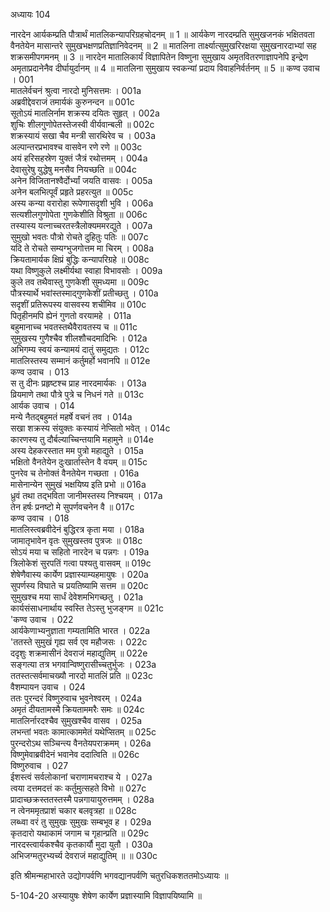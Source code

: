अध्यायः 104

नारदेन आर्यकम्प्रति पौत्रार्थं मातलिकन्यापरिग्रहचोदनम् ॥ 1 ॥ आर्यकेण नारदम्प्रति सुमुखजनकं भक्षितवता वैनतेयेन मासान्तरे सुमुखभक्षणप्रतिज्ञानिवेदनम् ॥ 2 ॥ मातलिना तार्क्ष्यात्सुमुखरिरक्षया सुमुखनारदाभ्यां सह शक्रसमीपगमनम् ॥ 3 ॥ नारदेन मातालिकार्यं विज्ञापितेन विष्णुना सुमुखाय अमृतवितरणाज्ञापनेपि इन्द्रेण अमृताप्रदानेनैव दीर्घायुर्दानम् ॥ 4 ॥ मातलिना सुमुखाय स्वकन्यां प्रदाय विवाहनिर्वर्तनम् ॥ 5 ॥
कण्व उवाच ।	001  
मातलेर्वचनं श्रुत्वा नारदो मुनिसत्तमः ।	001a  
अब्रवीद्देवराजं तमार्यकं कुरुनन्दन ॥	001c  
सूतोऽयं मातलिर्नाम शक्रस्य दयितः सुहृत् ।	002a  
शुचिः शीलगुणोपेतस्तेजस्वी वीर्यवान्बली ॥	002c  
शक्रस्यायं सखा चैव मन्त्री सारथिरेव च ।	003a  
अल्पान्तरप्रभावश्च वासवेन रणे रणे ॥	003c  
अयं हरिसहस्रेण युक्तं जैत्रं रथोत्तमम् ।	004a  
देवासुरेषु युद्धेषु मनसैव नियच्छति ॥	004c  
अनेन विजितानश्वैर्दोर्भ्यां जयति वासवः ।	005a  
अनेन बलभित्पूर्वं प्रहृते प्रहरत्युत ॥	005c  
अस्य कन्या वरारोहा रूपेणासदृशी भुवि ।	006a  
सत्यशीलगुणोपेता गुणकेशीति विश्रुता ॥	006c  
तस्यास्य यत्नाच्चरतस्त्रैलोक्यममरद्युते ।	007a  
सुमुखो भवतः पौत्रो रोचते दुहितुः पतिः ॥	007c  
यदि ते रोचते सम्यग्भुजगोत्तम मा चिरम् ।	008a  
क्रियतामार्यक क्षिप्रं बुद्धिः कन्यापरिग्रहे ॥	008c  
यथा विष्णुकुले लक्ष्मीर्यथा स्वाहा विभावसोः ।	009a  
कुले तव तथैवास्तु गुणकेशी सुमध्यमा ॥	009c  
पौत्रस्यार्थे भवांस्तस्माद्गुणकेशीं प्रतीच्छतु ।	010a  
सदृशीं प्रतिरूपस्य वासवस्य शचीमिव ॥	010c  
पितृहीनमपि ह्येनं गुणतो वरयामहे ।	011a  
बहुमानाच्च भवतस्तथैवैरावतस्य च ॥	011c  
सुमुखस्य गुणैश्चैव शीलशौचदमादिभिः ।	012a  
अभिगम्य स्वयं कन्यामयं दातुं समुद्यतः ।	012c  
मातलिस्तस्य सम्मानं कर्तुमर्हो भवानपि ॥	012e  
कण्व उवाच ।	013    
स तु दीनः प्रहृष्टश्च प्राह नारदमार्यकः ।	013a  
व्रियमाणे तथा पौत्रे पुत्रे च निधनं गते ॥	013c  
आर्यक उवाच ।	014    
मन्ये नैतद्बहुमतं महर्षे वचनं तव ।	014a  
सखा शक्रस्य संयुक्तः कस्यायं नेप्सितो भवेत् ।	014c  
कारणस्य तु दौर्बल्याच्चिन्तयामि महामुने ॥	014e  
अस्य देहकरस्तात मम पुत्रो महाद्युते ।	015a  
भक्षितो वैनतेयेन दुःखार्तास्तेन वै वयम् ॥	015c  
पुनरेव च तेनोक्तं वैनतेयेन गच्छता ।	016a  
मासेनान्येन सुमुखं भक्षयिष्य इति प्रभो ॥	016a  
ध्रुवं तथा तद्भविता जानीमस्तस्य निश्चयम् ।	017a  
तेन हर्षः प्रनष्टो मे सुपर्णवचनेन वै ॥	017c  
कण्व उवाच ।	018    
मातलिस्त्वब्रवीदेनं बुद्धिरत्र कृता मया ।	018a  
जामातृभावेन वृतः सुमुखस्तव पुत्रजः ॥	018c  
सोऽयं मया च सहितो नारदेन च पन्नगः ।	019a  
त्रिलोकेशं सुरपतिं गत्वा पश्यतु वासवम् ॥	019c  
शेषेणैवास्य कार्येण प्रज्ञास्याम्यहमायुषः ।	020a  
सुपर्णस्य विघाते च प्रयतिष्यामि सत्तम ॥	020c  
सुमुखश्च मया सार्धं देवेशमभिगच्छतु ।	021a  
कार्यसंसाधनार्थाय स्वस्ति तेऽस्तु भुजङ्गम ॥	021c  
\'कण्व उवाच ।	022    
आर्यकेणाभ्यनुज्ञाता गम्यतामिति भारत ।	022a  
\'ततस्ते सुमुखं गृह्य सर्व एव महौजसः । 	022c  
ददृशुः शक्रमासीनं देवराजं महाद्युतिम् ॥	022e  
सङ्गत्या तत्र भगवान्विष्णुरासीच्चतुर्भुजः ।	023a  
ततस्तत्सर्वमाचख्यौ नारदो मातलिं प्रति ॥	023c  
वैशम्पायन उवाच ।	024    
ततः पुरन्दरं विष्णुरुवाच भुवनेश्वरम् ।	024a  
अमृतं दीयतामस्मै क्रियताममरैः समः ॥	024c  
मातलिर्नारदश्चैव सुमुखश्चैव वासव ।	025a  
लभन्तां भवतः कामात्काममेतं यथेप्सितम् ॥	025c  
पुरन्दरोऽथ सञ्चिन्त्य वैनतेयपराक्रमम् ।	026a  
विष्णुमेवाब्रवीदेनं भवानेव ददात्विति ॥	026c  
विष्णुरुवाच ।	027    
ईशस्त्वं सर्वलोकानां चराणामचराश्च ये ।	027a  
त्वया दत्तमदत्तं कः कर्तुमुत्सहते विभो ॥	027c  
प्रादाच्छक्रस्ततस्तस्मै पन्नगायायुरुत्तमम् ।	028a  
न त्वेनममृतप्राशं चकार बलवृत्रहा ॥	028c  
लब्ध्वा वरं तु सुमुखः सुमुखः सम्बभूव ह ।	029a  
कृतदारो यथाकामं जगाम च गृहान्प्रति ॥	029c  
नारदस्त्वार्यकश्चैव कृतकार्यौ मुदा युतौ ।	030a  
अभिजग्मतुरभ्यर्च्य देवराजं महाद्युतिम् ॥ ॥	030c  

इति श्रीमन्महाभारते उद्योगपर्वणि भगवद्यानपर्वणि चतुरधिकशततमोऽध्यायः ॥

5-104-20 अस्यायुषः शेषेण कार्येण प्रज्ञास्यामि विज्ञापयिष्यामि ॥
